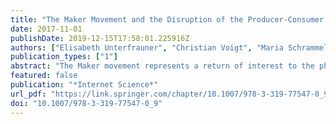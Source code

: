 ```yaml
---
title: "The Maker Movement and the Disruption of the Producer-Consumer Relation"
date: 2017-11-01
publishDate: 2019-12-15T17:58:01.225916Z
authors: ["Elisabeth Unterfrauner", "Christian Voigt", "Maria Schrammel", "Massimo Menichinelli"]
publication_types: ["1"]
abstract: "The Maker movement represents a return of interest to the physical side of digital innovation. To explore expectations and values within the Maker movement, we applied qualitative research method, interviewing 10 managers of maker initiative as well as 39 makers from eight different countries. The paper analyses how the Maker movement is contributing to a change in production, logistics and supply chains and how it changes the relationship between producer and consumer. Based on the interview data and supported by literature, the study indicates that the Maker movement has the potential to impact producer-consumer relationships in many ways. Making, on a bigger scale would mean producing locally, de-centralised and on-demand. This would have an impact on the logistics and the supply chain. Long transportation routes would be avoided and shorter supply chains would make some of the-in-between vendors obsolete. Makers as prosumers, who produce for themselves, are introducing two growing phenomena: a more personalised relationship between maker and object and personalised products as a form of self-expression."
featured: false
publication: "*Internet Science*"
url_pdf: "https://link.springer.com/chapter/10.1007/978-3-319-77547-0_9"
doi: "10.1007/978-3-319-77547-0_9"
---
```


